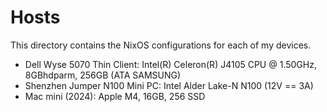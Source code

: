 # Hosts

This directory contains the NixOS configurations for each of my devices.

- Dell Wyse 5070 Thin Client: Intel(R) Celeron(R) J4105 CPU @ 1.50GHz, 8GBhdparm, 256GB (ATA SAMSUNG)
- Shenzhen Jumper N100 Mini PC: Intel Alder Lake-N N100 (12V == 3A)
- Mac mini (2024): Apple M4, 16GB, 256 SSD
